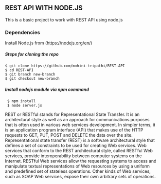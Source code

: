 ## REST API WITH NODE.JS

This is a basic project to work with REST API using node.js

### Dependencies

Install Node.js from (https://nodejs.org/en/)

##### Steps for cloning the repo
```
$ git clone https://github.com/mohini-tripathi/REST-API
$ cd REST-API
$ git branch new-branch
$ git checkout new-branch
```

##### Install nodejs module via npm command
```
 $ npm install
 $ node server.js 
```

REST or RESTful stands for Representational State Transfer. It is an architectural style as well as an approach for communications purposes that is often used in various web services development. In simpler terms, it is an application program interface (API) that makes use of the HTTP requests to GET, PUT, POST and DELETE the data over the site.
Representational state transfer (REST) is a software architectural style that defines a set of constraints to be used for creating Web services. Web services that conform to the REST architectural style, called RESTful Web services, provide interoperability between computer systems on the Internet. RESTful Web services allow the requesting systems to access and manipulate textual representations of Web resources by using a uniform and predefined set of stateless operations. Other kinds of Web services, such as SOAP Web services, expose their own arbitrary sets of operations.
